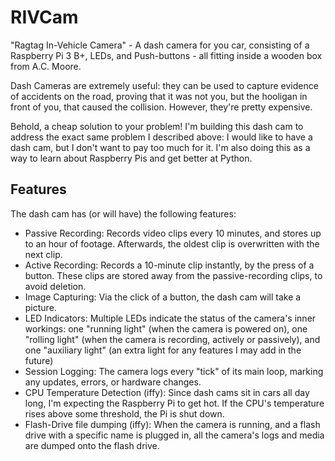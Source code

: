 # RIVCam
"Ragtag In-Vehicle Camera" - A dash camera for you car, consisting of a Raspberry Pi 3 B+, LEDs, and Push-buttons - all fitting inside a wooden box from A.C. Moore.

Dash Cameras are extremely useful: they can be used to capture evidence of accidents on the road, proving that it was not you, but the hooligan in front of you, that caused the collision. However, they're pretty expensive.

Behold, a cheap solution to your problem! I'm building this dash cam to address the exact same problem I described above: I would like to have a dash cam, but I don't want to pay too much for it. I'm also doing this as a way to learn about Raspberry Pis and get better at Python.

## Features
The dash cam has (or will have) the following features:
* Passive Recording: Records video clips every 10 minutes, and stores up to an hour of footage. Afterwards, the oldest clip is overwritten with the next clip.
* Active Recording: Records a 10-minute clip instantly, by the press of a button. These clips are stored away from the passive-recording clips, to avoid deletion.
* Image Capturing: Via the click of a button, the dash cam will take a picture.
* LED Indicators: Multiple LEDs indicate the status of the camera's inner workings: one "running light" (when the camera is powered on), one "rolling light" (when the camera is recording, actively or passively), and one "auxiliary light" (an extra light for any features I may add in the future)
* Session Logging: The camera logs every "tick" of its main loop, marking any updates, errors, or hardware changes.
* CPU Temperature Detection (iffy): Since dash cams sit in cars all day long, I'm expecting the Raspberry Pi to get hot. If the CPU's temperature rises above some threshold, the Pi is shut down.
* Flash-Drive file dumping (iffy): When the camera is running, and a flash drive with a specific name is plugged in, all the camera's logs and media are dumped onto the flash drive.

